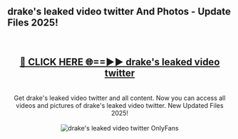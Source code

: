 <h2>drake's leaked video twitter And Photos - Update Files 2025!</h2>
<br>
<div align="center">
<h2><a href="https://betterlinks.top/A2PfLJ" rel="nofollow">🔴 CLICK HERE 🌐==►► drake's leaked video twitter</a></h2>
<br>
Get drake's leaked video twitter and all content. Now you can access all videos and pictures of drake's leaked video twitter. New Updated Files 2025!
<br>
<br>
<a href="https://betterlinks.top/A2PfLJ" rel="nofollow" data-target="animated-image.originalLink"><img src="https://i.imgur.com/dJHk4Zq.gif" alt="drake's leaked video twitter OnlyFans" style="max-width: 100%; display: inline-block;" data-target="animated-image.originalImage"></a>
</div>
<br>